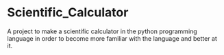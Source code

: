 # Scientific_Calculator
A project to make a scientific calculator in the python programming language in order to become more familiar with the language and better at it. 
